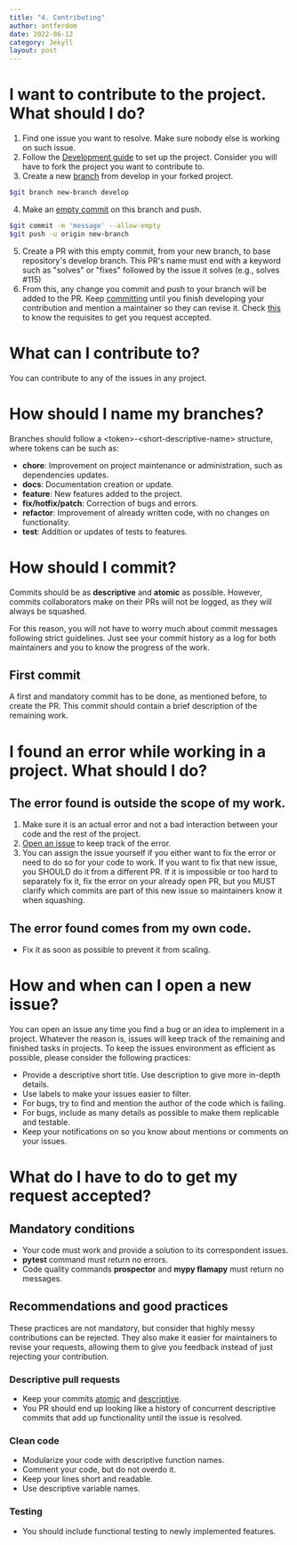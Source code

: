 ```yaml
---
title: "4. Contributing"
author: antferdom
date: 2022-06-12
category: Jekyll
layout: post
---
```


# I want to contribute to the project. What should I do?

1. Find one issue you want to resolve. Make sure nobody else is working on such issue.
2. Follow the [Development guide](https://flamapy.github.io/docs/jekyll/2022-06-12-4-development.html) to set up the project. Consider you will have to fork the project you want to contribute to.
3. Create a new [branch](#how-should-i-name-my-branches) from develop in your forked project.
```bash
$git branch new-branch develop
```
4. Make an [empty commit](#first-commit) on this branch and push.
```bash
$git commit -m 'message' --allow-empty
$git push -u origin new-branch
```

5. Create a PR with this empty commit, from your new branch, to base repository's develop branch. This PR's name must end with a keyword such as "solves" or "fixes" followed by the issue it solves (e.g., solves #115)
6. From this, any change you commit and push to your branch will be added to the PR. Keep [committing](#how-should-i-commit) until you finish developing your contribution and mention a maintainer so they can revise it. Check [this](#what-do-i-have-to-do-to-get-my-request-accepted) to know the requisites to get you request accepted.

# What can I contribute to?

You can contribute to any of the issues in any project.

# How should I name my branches?

Branches should follow a &lt;token&gt;-&lt;short-descriptive-name&gt; structure, where tokens can be such as:

- **chore**: Improvement on project maintenance or administration, such as dependencies updates.
- **docs**: Documentation creation or update.
- **feature**: New features added to the project.
- **fix/hotfix/patch**: Correction of bugs and errors.
- **refactor**: Improvement of already written code, with no changes on functionality.
- **test**: Addition or updates of tests to features.

# How should I commit?

Commits should be as **descriptive** and **atomic** as possible. However, commits collaborators make on their PRs will not be logged, as they will always be squashed.

For this reason, you will not have to worry much about commit messages following strict guidelines. Just see your commit history as a log for both maintainers and you to know the progress of the work.

## First commit

A first and mandatory commit has to be done, as mentioned before, to create the PR. This commit should contain a brief description of the remaining work.


# I found an error while working in a project. What should I do?

## The error found is outside the scope of my work.

1. Make sure it is an actual error and not a bad interaction between your code and the rest of the project.
2. [Open an issue](#how-and-when-can-i-open-a-new-issue) to keep track of the error.
3. You can assign the issue yourself if you either want to fix the error or need to do so for your code to work. If you want to fix that new issue, you SHOULD do it from a different PR. If it is impossible or too hard to separately fix it, fix the error on your already open PR, but you MUST clarify which commits are part of this new issue so maintainers know it when squashing.

## The error found comes from my own code.

* Fix it as soon as possible to prevent it from scaling.

# How and when can I open a new issue?

You can open an issue any time you find a bug or an idea to implement in a project. Whatever the reason is, issues will keep track of the remaining and finished tasks in projects. To keep the issues environment as efficient as possible, please consider the following practices:

* Provide a descriptive short title. Use description to give more in-depth details.
* Use labels to make your issues easier to filter.
* For bugs, try to find and mention the author of the code which is failing.
* For bugs, include as many details as possible to make them replicable and testable.
* Keep your notifications on so you know about mentions or comments on your issues.

# What do I have to do to get my request accepted?

## Mandatory conditions

* Your code must work and provide a solution to its correspondent issues.
* **pytest** command must return no errors.
* Code quality commands **prospector** and **mypy flamapy** must return no messages.

## Recommendations and good practices

These practices are not mandatory, but consider that highly messy contributions can be rejected. They also make it easier for maintainers to revise your requests, allowing them to give you feedback instead of just rejecting your contribution.

### Descriptive pull requests

* Keep your commits [atomic](#atomic-commits) and [descriptive](#descriptive-commit-messages).
* You PR should end up looking like a history of concurrent descriptive commits that add up functionality until the issue is resolved.

### Clean code

* Modularize your code with descriptive function names.
* Comment your code, but do not overdo it.
* Keep your lines short and readable.
* Use descriptive variable names.

### Testing

* You should include functional testing to newly implemented features.